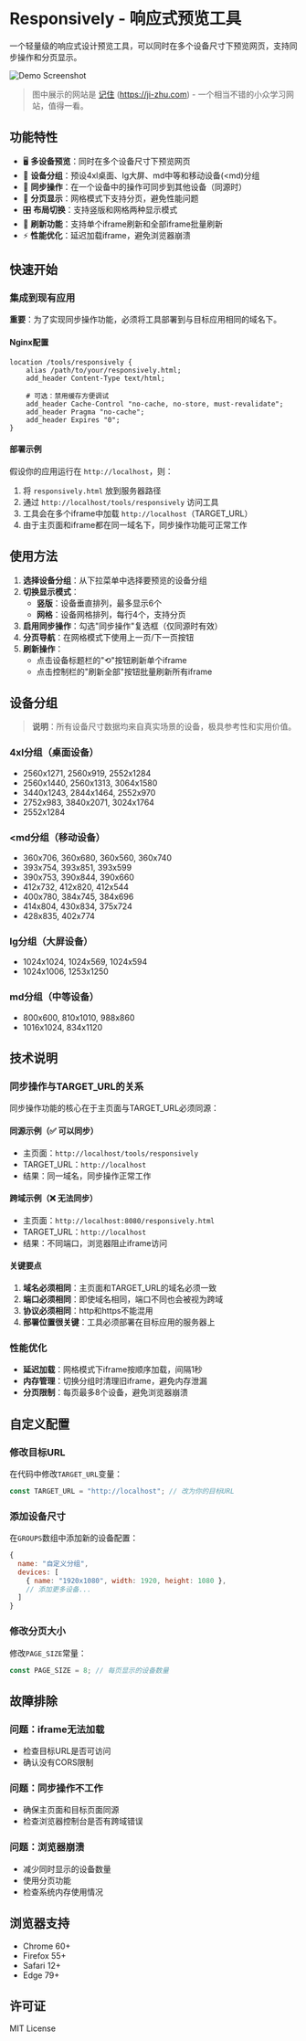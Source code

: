 # Responsively - 响应式预览工具

一个轻量级的响应式设计预览工具，可以同时在多个设备尺寸下预览网页，支持同步操作和分页显示。

![Demo Screenshot](https://ji-zhu.com/static/pics/responsively_compact.gif)

> 图中展示的网站是 [记住](https://ji-zhu.com) (https://ji-zhu.com) - 一个相当不错的小众学习网站，值得一看。

## 功能特性

- 🖥️ **多设备预览**：同时在多个设备尺寸下预览网页
- 📱 **设备分组**：预设4xl桌面、lg大屏、md中等和移动设备(<md)分组
- 🔄 **同步操作**：在一个设备中的操作可同步到其他设备（同源时）
- 📄 **分页显示**：网格模式下支持分页，避免性能问题
- 🎛️ **布局切换**：支持竖版和网格两种显示模式
- 🔄 **刷新功能**：支持单个iframe刷新和全部iframe批量刷新
- ⚡ **性能优化**：延迟加载iframe，避免浏览器崩溃

## 快速开始

### 集成到现有应用
**重要**：为了实现同步操作功能，必须将工具部署到与目标应用相同的域名下。

#### Nginx配置
```nginx
location /tools/responsively {
    alias /path/to/your/responsively.html;
    add_header Content-Type text/html;
    
    # 可选：禁用缓存方便调试
    add_header Cache-Control "no-cache, no-store, must-revalidate";
    add_header Pragma "no-cache";
    add_header Expires "0";
}
```

#### 部署示例
假设你的应用运行在 `http://localhost`，则：
1. 将 `responsively.html` 放到服务器路径
2. 通过 `http://localhost/tools/responsively` 访问工具
3. 工具会在多个iframe中加载 `http://localhost`（TARGET_URL）
4. 由于主页面和iframe都在同一域名下，同步操作功能可正常工作

## 使用方法

1. **选择设备分组**：从下拉菜单中选择要预览的设备分组
2. **切换显示模式**：
   - **竖版**：设备垂直排列，最多显示6个
   - **网格**：设备网格排列，每行4个，支持分页
3. **启用同步操作**：勾选"同步操作"复选框（仅同源时有效）
4. **分页导航**：在网格模式下使用上一页/下一页按钮
5. **刷新操作**：
   - 点击设备标题栏的"⟲"按钮刷新单个iframe
   - 点击控制栏的"刷新全部"按钮批量刷新所有iframe

## 设备分组

> **说明**：所有设备尺寸数据均来自真实场景的设备，极具参考性和实用价值。

### 4xl分组（桌面设备）
- 2560x1271, 2560x919, 2552x1284
- 2560x1440, 2560x1313, 3064x1580
- 3440x1243, 2844x1464, 2552x970
- 2752x983, 3840x2071, 3024x1764
- 2552x1284

### <md分组（移动设备）
- 360x706, 360x680, 360x560, 360x740
- 393x754, 393x851, 393x599
- 390x753, 390x844, 390x660
- 412x732, 412x820, 412x544
- 400x780, 384x745, 384x696
- 414x804, 430x834, 375x724
- 428x835, 402x774

### lg分组（大屏设备）
- 1024x1024, 1024x569, 1024x594
- 1024x1006, 1253x1250

### md分组（中等设备）
- 800x600, 810x1010, 988x860
- 1016x1024, 834x1120

## 技术说明

### 同步操作与TARGET_URL的关系
同步操作功能的核心在于主页面与TARGET_URL必须同源：

#### 同源示例（✅ 可以同步）
- 主页面：`http://localhost/tools/responsively`
- TARGET_URL：`http://localhost`
- 结果：同一域名，同步操作正常工作

#### 跨域示例（❌ 无法同步）
- 主页面：`http://localhost:8080/responsively.html`
- TARGET_URL：`http://localhost`
- 结果：不同端口，浏览器阻止iframe访问

#### 关键要点
1. **域名必须相同**：主页面和TARGET_URL的域名必须一致
2. **端口必须相同**：即使域名相同，端口不同也会被视为跨域
3. **协议必须相同**：http和https不能混用
4. **部署位置很关键**：工具必须部署在目标应用的服务器上

### 性能优化
- **延迟加载**：网格模式下iframe按顺序加载，间隔1秒
- **内存管理**：切换分组时清理旧iframe，避免内存泄漏
- **分页限制**：每页最多8个设备，避免浏览器崩溃

## 自定义配置

### 修改目标URL
在代码中修改`TARGET_URL`变量：
```javascript
const TARGET_URL = "http://localhost"; // 改为你的目标URL
```

### 添加设备尺寸
在`GROUPS`数组中添加新的设备配置：
```javascript
{
  name: "自定义分组",
  devices: [
    { name: "1920x1080", width: 1920, height: 1080 },
    // 添加更多设备...
  ]
}
```

### 修改分页大小
修改`PAGE_SIZE`常量：
```javascript
const PAGE_SIZE = 8; // 每页显示的设备数量
```

## 故障排除

### 问题：iframe无法加载
- 检查目标URL是否可访问
- 确认没有CORS限制

### 问题：同步操作不工作
- 确保主页面和目标页面同源
- 检查浏览器控制台是否有跨域错误

### 问题：浏览器崩溃
- 减少同时显示的设备数量
- 使用分页功能
- 检查系统内存使用情况

## 浏览器支持

- Chrome 60+
- Firefox 55+
- Safari 12+
- Edge 79+

## 许可证

MIT License